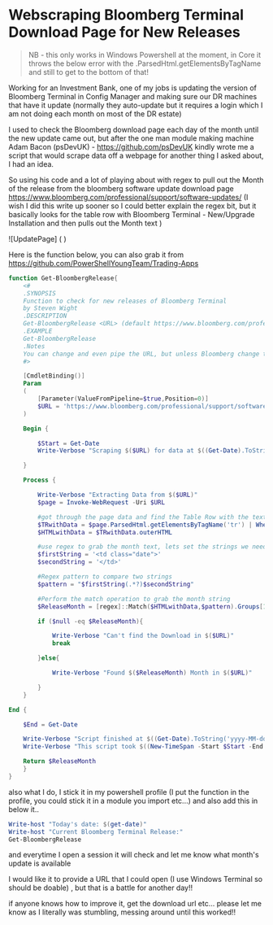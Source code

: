 

# Webscraping Bloomberg Terminal Download Page for New Releases

> NB - this only works in Windows Powershell at the moment, in Core it throws the below error with the .ParsedHtml.getElementsByTagName and still to get to the bottom of that!

Working for an Investment Bank, one of my jobs is updating the version of Bloomberg Terminal in Config Manager and making sure our DR machines that have it update (normally they auto-update but it requires a login which I am not doing each month on most of the DR estate)

I used to check the Bloomberg download page each day of the month until the new update came out, but after the one man module making machine Adam Bacon (psDevUK) - <https://github.com/psDevUK> kindly wrote me a script that would scrape data off a webpage for another thing I asked about, I had an idea.

So using his code and a lot of playing about with regex to pull out the Month of the release from the bloomberg software update download page <https://www.bloomberg.com/professional/support/software-updates/> (I wish I did this write up sooner so I could better explain the regex bit, but it basically looks for the table row with Bloomberg Terminal - New/Upgrade Installation and then pulls out the Month text )

![UpdatePage] (     )

Here is the function below, you can also grab it from <https://github.com/PowerShellYoungTeam/Trading-Apps>

```powershell
function Get-BloombergRelease{
	<#
	.SYNOPSIS
	Function to check for new releases of Bloomberg Terminal
	by Steven Wight
	.DESCRIPTION
	Get-BloombergRelease <URL> (default https://www.bloomberg.com/professional/support/software-updates/)
	.EXAMPLE
	Get-BloombergRelease
	.Notes
	You can change and even pipe the URL, but unless Bloomberg change the URL, it's pretty pointless to be fair, more of a personal exercise me doing it. NB currently only works with Windows PowerShell
	#>

	[CmdletBinding()]
	Param
	(
		[Parameter(ValueFromPipeline=$true,Position=0)]
		$URL = 'https://www.bloomberg.com/professional/support/software-updates/'	
	)

	Begin {

		$Start = Get-Date
		Write-Verbose "Scraping $($URL) for data at $((Get-Date).ToString('yyyy-MM-dd HH:MM:ss'))"

	}

	Process {

		Write-Verbose "Extracting Data from $($URL)"
		$page = Invoke-WebRequest -Uri $URL

		#got through the page data and find the Table Row with the text we are looking for
		$TRwithData = $page.ParsedHtml.getElementsByTagName('tr') | Where-Object { $_.innerText -like "Bloomberg Terminal - New/Upgrade Installation*"}
		$HTMLwithData = $TRwithData.outerHTML

		#use regex to grab the month text, lets set the strings we need
		$firstString = '<td class="date">'
		$secondString = '</td>'

		#Regex pattern to compare two strings
		$pattern = "$firstString(.*?)$secondString"

		#Perform the match operation to grab the month string
		$ReleaseMonth = [regex]::Match($HTMLwithData,$pattern).Groups[1].Value

		if ($null -eq $ReleaseMonth){

			Write-Verbose "Can't find the Download in $($URL)"
			break

		}else{

			Write-Verbose "Found $($ReleaseMonth) Month in $($URL)"

		}
	}

End {

	$End = Get-Date

	Write-Verbose "Script finished at $((Get-Date).ToString('yyyy-MM-dd HH:MM:ss'))"
	Write-Verbose "This script took $((New-TimeSpan -Start $Start -End $End).TotalSeconds) seconds to complete"

	Return $ReleaseMonth
	}
}
```

also what I do, I stick it in my powershell profile (I put the function in the profile, you could stick it in a module you import etc...) and also add this in below it..

```powershell
Write-host "Today's date: $(get-date)"
Write-host "Current Bloomberg Terminal Release:"
Get-BloombergRelease
```

and everytime I open a session it will check and let me know what month's update is available

I would like it to provide a URL that I could open (I use Windows Terminal so should be doable) , but that is a battle for another day!!

if anyone knows how to improve it, get the download url etc... please let me know as I literally was stumbling, messing around until this worked!!

